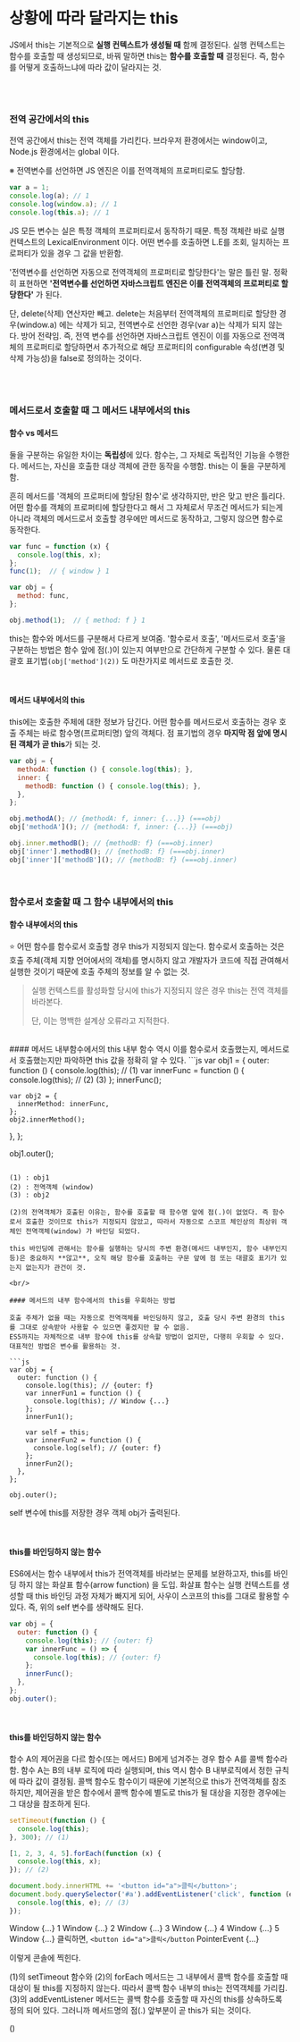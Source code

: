 # 상황에 따라 달라지는 this
JS에서 this는 기본적으로 **실행 컨텍스트가 생성될 때** 함께 결정된다. 실행 컨텍스트는 함수를 호출할 때 생성되므로, 바꿔 말하면 this는 **함수를 호출할 때** 결정된다. 즉, 함수를 어떻게 호출하느냐에 따라 값이 달라지는 것.

<br/>
<br/>

### 전역 공간에서의 this
전역 공간에서 this는 전역 객체를 가리킨다. 브라우저 환경에서는 window이고, Node.js 환경에서는 global 이다.

※ 전역변수를 선언하면 JS 엔진은 이를 전역객체의 프로퍼티로도 할당함.
```js
var a = 1;
console.log(a); // 1
console.log(window.a); // 1
console.log(this.a); // 1
```
JS 모든 변수는 실은 특정 객체의 프로퍼티로서 동작하기 때문. 특정 객체란 바로 실행 컨텍스트의 LexicalEnvironment 이다. 어떤 변수를 호출하면 L.E를 조회, 일치하는 프로퍼티가 있을 경우 그 값을 반환함.

'전역변수를 선언하면 자동으로 전역객체의 프로퍼티로 할당한다'는 말은 틀린 말. 정확히 표현하면 **'전역변수를 선언하면 자바스크립트 엔진은 이를 전역객체의 프로퍼티로 할당한다'** 가 된다. 

단, delete(삭제) 연산자만 빼고. delete는 처음부터 전역객체의 프로퍼티로 할당한 경우(window.a) 에는 삭제가 되고, 전역변수로 선언한 경우(var a)는 삭제가 되지 않는다. 방어 전략임. 즉, 전역 변수를 선언하면 자바스크립트 엔진이 이를 자동으로 전역객체의 프로퍼티로 할당하면서 추가적으로 해당 프로퍼티의 configurable 속성(변경 및 삭제 가능성)을 false로 정의하는 것이다.

<br/>
<br/>

### 메서드로서 호출할 때 그 메서드 내부에서의 this
#### 함수 vs 메서드
둘을 구분하는 유일한 차이는 **독립성**에 있다. 함수는, 그 자체로 독립적인 기능을 수행한다. 메서드는, 자신을 호출한 대상 객체에 관한 동작을 수행함. this는 이 둘을 구분하게 함.

흔히 메서드를 '객체의 프로퍼티에 할당된 함수'로 생각하지만, 반은 맞고 반은 틀리다. 어떤 함수를 객체의 프로퍼티에 할당한다고 해서 그 자체로서 무조건 메서드가 되는게 아니라 객체의 메서드로서 호출할 경우에만 메서드로 동작하고, 그렇지 않으면 함수로 동작한다.

```js
var func = function (x) {
  console.log(this, x);
};
func(1);  // { window } 1

var obj = {
  method: func,
};

obj.method(1);  // { method: f } 1
```

this는 함수와 메서드를 구분해서 다르게 보여줌. '함수로서 호출', '메서드로서 호출'을 구분하는 방법은 함수 앞에 점(.)이 있는지 여부만으로 간단하게 구분할 수 있다. 물론 대괄호 표기법`(obj['method'](2))` 도 마찬가지로 메서드로 호출한 것.

<br/>

#### 메서드 내부에서의 this
this에는 호출한 주체에 대한 정보가 담긴다. 어떤 함수를 메서드로서 호출하는 경우 호출 주체는 바로 함수명(프로퍼티명) 앞의 객체다. 점 표기법의 경우 **마지막 점 앞에 명시된 객체가 곧 this**가 되는 것.

```js
var obj = {
  methodA: function () { console.log(this); },
  inner: {
    methodB: function () { console.log(this); },
  },
};

obj.methodA(); // {methodA: f, inner: {...}} (===obj)
obj['methodA'](); // {methodA: f, inner: {...}} (===obj)

obj.inner.methodB(); // {methodB: f} (===obj.inner)
obj['inner'].methodB(); // {methodB: f} (===obj.inner)
obj['inner']['methodB'](); // {methodB: f} (===obj.inner)
```

<br/>

### 함수로서 호출할 때 그 함수 내부에서의 this
#### 함수 내부에서의 this
⭐️ 어떤 함수를 함수로서 호출할 경우 this가 지정되지 않는다. 함수로서 호출하는 것은 호출 주체(객체 지향 언어에서의 객체)를 명시하지 않고 개발자가 코드에 직접 관여해서 실행한 것이기 때문에 호출 주체의 정보를 알 수 없는 것.
> 실행 컨텍스트를 활성화할 당시에 this가 지정되지 않은 경우 this는 전역 객체를 바라본다.
> 
> 단, 이는 명백한 설계상 오류라고 지적한다.

<br/>
#### 메서드 내부함수에서의 this
내부 함수 역시 이를 함수로서 호출했는지, 메서드로서 호출했는지만 파악하면 this 값을 정확히 알 수 있다.
```js
var obj1 = {
  outer: function () {
    console.log(this); // (1)
    var innerFunc = function () {
      console.log(this); // (2) (3)
    };
    innerFunc();

    var obj2 = {
      innerMethod: innerFunc,
    };
    obj2.innerMethod();
  },
};

obj1.outer();

```

(1) : obj1
(2) : 전역객체 (window)
(3) : obj2

(2)의 전역객체가 호출된 이유는, 함수를 호출할 때 함수명 앞에 점(.)이 없었다. 즉 함수로서 호출한 것이므로 this가 지정되지 않았고, 따라서 자동으로 스코프 체인상의 최상위 객체인 전역객체(window) 가 바인딩 되었다.

this 바인딩에 관해서는 함수를 실행하는 당시의 주변 환경(메서드 내부인지, 함수 내부인지 등)은 중요하지 **않고**, 오직 해당 함수를 호출하는 구문 앞에 점 또는 대괄호 표기가 있는지 없는지가 관건이 것.

<br/>

#### 메서드의 내부 함수에서의 this를 우회하는 방법

호출 주체가 없을 때는 자동으로 전역객체를 바인딩하지 않고, 호출 당시 주변 환경의 this를 그대로 상속받아 사용할 수 있으면 좋겠지만 할 수 없음.
ES5까지는 자체적으로 내부 함수에 this를 상속할 방법이 없지만, 다행히 우회할 수 있다. 대표적인 방법은 변수를 활용하는 것.

```js
var obj = {
  outer: function () {
    console.log(this); // {outer: f}
    var innerFun1 = function () {
      console.log(this); // Window {...}
    };
    innerFun1();

    var self = this;
    var innerFun2 = function () {
      console.log(self); // {outer: f}
    };
    innerFun2();
  },
};

obj.outer();
```

self 변수에 this를 저장한 경우 객체 obj가 출력된다.

<br/>

#### this를 바인딩하지 않는 함수
ES6에서는 함수 내부에서 this가 전역객체를 바라보는 문제를 보완하고자, this를 바인딩 하지 않는 화살표 함수(arrow function) 을 도입. 화살표 함수는 실행 컨텍스트를 생성할 때 this 바인딩 과정 자체가 빠지게 되어, 사우이 스코프의 this를 그대로 활용할 수 있다. 즉, 위의 self 변수를 생략해도 된다.

```js
var obj = {
  outer: function () {
    console.log(this); // {outer: f}
    var innerFunc = () => {
      console.log(this); // {outer: f}
    };
    innerFunc();
  },
};
obj.outer();

```

<br/>

#### this를 바인딩하지 않는 함수
함수 A의 제어권을 다르 함수(또는 메서드) B에게 넘겨주는 경우 함수 A를 콜백 함수라 함. 함수 A는 B의 내부 로직에 따라 실행되며, this 역시 함수 B 내부로직에서 정한 규칙에 따라 값이 결정됨. 
콜백 함수도 함수이기 때문에 기본적으로 this가 전역객체를 참조하지만, 제어권을 받은 함수에서 콜백 함수에 별도로 this가 될 대상을 지정한 경우에는 그 대상을 참조하게 된다.

```js
setTimeout(function () {
  console.log(this);
}, 300); // (1)

[1, 2, 3, 4, 5].forEach(function (x) {
  console.log(this, x);
}); // (2)

document.body.innerHTML += '<button id="a">클릭</button>';
document.body.querySelector('#a').addEventListener('click', function (e) {
  console.log(this, e); // (3)
});

```

Window {...} 1
Window {...} 2
Window {...} 3
Window {...} 4
Window {...} 5
Window {...}
클릭하면,
`<button id="a">클릭</button` PointerEvent {...}

이렇게 콘솔에 찍힌다.

(1)의 setTimeout 함수와 (2)의 forEach 메서드는 그 내부에서 콜백 함수를 호출할 때 대상이 될 this를 지정하지 않는다. 따라서 콜백 함수 내부의 this는 전역객체를 가리킴.
(3)의 addEventListener 메서드는 콜백 함수를 호출할 때 자신의 this를 상속하도록 정의 되어 있다. 그러니까 메서드명의 점(.) 앞부분이 곧 this가 되는 것이다.

()












